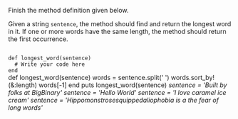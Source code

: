 Finish the method definition given below.

Given a string `sentence`, the method should find and return the longest word in it. If one or more words have the same length, the method should return the first occurrence.

<codeblock language="ruby" type="exercise" testMode="multipleInput">
<code>
def longest_word(sentence)
  # Write your code here
end
</code>

<solution>
def longest_word(sentence)
  words = sentence.split(' ')
  words.sort_by!(&:length)
  words[-1]
end
</solution>

<testcases>
<caller>
puts longest_word(sentence)
</caller>
<testcase>
<i>
sentence = 'Built by folks at BigBinary'
</i>
</testcase>
<testcase>
<i>
sentence = 'Hello World'
</i>
</testcase>
<testcase>
<i>
sentence = 'I love caramel ice cream'
</i>
</testcase>
<testcase>
<i>
sentence = 'Hippomonstrosesquippedaliophobia is a the fear of long words'
</i>
</testcase>
</testcases>
</codeblock>
